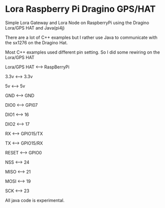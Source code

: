 # Lora Raspberry Pi Dragino GPS/HAT
Simple Lora Gateway and Lora Node on RaspberryPi using the Dragino Lora/GPS HAT and Java(pi4j)

There are a lot of C++ examples but I rather use Java to communicate with the sx1276 on the Dragino Hat.

Most C++ examples used different pin setting.
So I did some rewiring on the Lora/GPS HAT

Lora/GPS HAT <--> RaspBerryPi

3.3v <--> 3.3v

5v <--> 5v

GND <--> GND

DIO0 <--> GPI07

DIO1 <--> 16

DIO2 <--> 17

RX <--> GPIO15/TX

TX <--> GPIO15/RX

RESET <--> GPIO0

NSS <--> 24

MISO <--> 21

MOSI <--> 19

SCK <--> 23

All java code is experimental.
